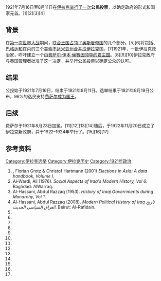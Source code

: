 1921年7月16日至8月11日在[伊拉克举行了一次](https://zh.wikipedia.org/wiki/美索不达米亚托管地 "wikilink")**公民投票**，以确定政府的形式和国家元首。\[1\]\[2\]\[3\]\[4\]

## 背景

在[第一次世界大战](../Page/第一次世界大战.md "wikilink")期间，[联合王国占领了](https://zh.wikipedia.org/wiki/联合王国 "wikilink")[奥斯曼帝国](../Page/奥斯曼帝国.md "wikilink")的几个部分。\[5\]\[6\]将包括、[巴格达和](../Page/巴格达州.md "wikilink")在内的三个[美索不达米亚](../Page/美索不达米亚.md "wikilink")[州合并成](../Page/州_\(奥斯曼帝国\).md "wikilink")[伊拉克](../Page/伊拉克.md "wikilink")国。\[7\]1921年，一批伊拉克政治家，呼吁建立一个由[费萨尔·伊本·侯赛因领导的君主国](https://zh.wikipedia.org/wiki/费萨尔·伊本·侯赛因 "wikilink")。\[8\]\[9\]\[10\]伊拉克政府与英国管理者批准了这一决定，并举行公民投票以确定公众的认可。

## 结果

公投始于1921年7月16日，结束于1921年8月11日。选举结果于1921年8月19日公布，96%的选民支持[费萨尔成为国王](../Page/费萨尔一世.md "wikilink")。

## 后续

费萨尔于1921年8月23日加冕。\[11\]\[12\]\[13\]\[14\]随后，于1922年11月20日成立了伊拉克新政府，并于1922–1924年举行了。\[15\]\[16\]\[17\]

## 参考资料

[Category:伊拉克选举](https://zh.wikipedia.org/wiki/Category:伊拉克选举 "wikilink") [Category:伊拉克历史](https://zh.wikipedia.org/wiki/Category:伊拉克历史 "wikilink") [Category:1921年政治](https://zh.wikipedia.org/wiki/Category:1921年政治 "wikilink")

1.  , Florian Grotz & Christof Hartmann (2001) *Elections in Asia: A data handbook, Volume I,*
2.  Al-Wardi, Ali (1976). *Social Aspects of Iraq's Modern History, Vol 6*. Baghdad: AlWarraq.
3.  Al-Hassani, Abdul Razzaq (1953). *History of Iraqi Governments during Monarchy, Vol 1*.
4.  Al-Hassani, Abdul Razzaq (2008). *Modern Political History of Iraq تاريخ العراق السياسي الحديث*. Beirut: Al-Rafidain.
5.
6.
7.
8.
9.
10.
11.
12.
13.
14.
15.
16.
17.